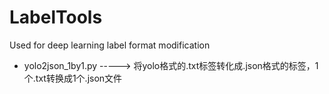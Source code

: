 # LabelTools
Used for deep learning label format modification

* yolo2json_1by1.py -----> 将yolo格式的.txt标签转化成.json格式的标签，1个.txt转换成1个.json文件

